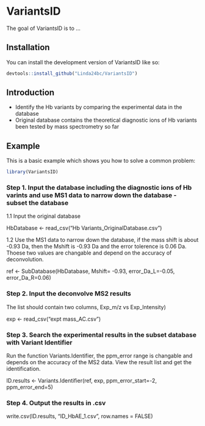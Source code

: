 
<!-- README.md is generated from README.Rmd. Please edit that file -->

# VariantsID

<!-- badges: start -->
<!-- badges: end -->

The goal of VariantsID is to …

## Installation

You can install the development version of VariantsID like so:

``` r
devtools::install_github("Linda24bc/VariantsID")
```

## Introduction

-   Identify the Hb variants by comparing the experimental data in the
    database
-   Original database contains the theoretical diagnostic ions of Hb
    variants been tested by mass spectrometry so far

## Example

This is a basic example which shows you how to solve a common problem:

``` r
library(VariantsID)
```

### Step 1. Input the database including the diagnostic ions of Hb varints and use MS1 data to narrow down the database - subset the database

1.1 Input the original database

HbDatabase &lt;- read\_csv(“Hb Variants\_OriginalDatabase.csv”)

1.2 Use the MS1 data to narrow down the database, if the mass shift is
about -0.93 Da, then the Mshift is -0.93 Da and the error tolerence is
0.06 Da. Thoese two values are changable and depend on the accuracy of
deconvolution.

ref &lt;- SubDatabase(HbDatabase, Mshift= -0.93, error\_Da\_L=-0.05,
error\_Da\_R=0.06)

### Step 2. Input the deconvolve MS2 results

The list should contain two columns, Exp\_m/z vs Exp\_Intensity)

exp &lt;- read\_csv(“expt mass\_AC.csv”)

### Step 3. Search the experimental results in the subset database with Variant Identifier

Run the function Variants.Identifier, the ppm\_error range is changable
and depends on the accuracy of the MS2 data. View the result list and
get the identification.

ID.results &lt;- Variants.Identifier(ref, exp, ppm\_error\_start=-2,
ppm\_error\_end=5)

### Step 4. Output the results in .csv

write.csv(ID.results, “ID\_HbAE\_1.csv”, row.names = FALSE)
